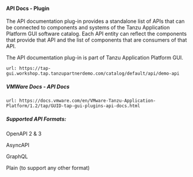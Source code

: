 #### API Docs - Plugin

The API documentation plug-in provides a standalone list of APIs that can be connected to components and systems of the Tanzu Application Platform GUI software catalog. Each API entity can reflect the components that provide that API and the list of components that are consumers of that API. 

The API documentation plug-in is part of Tanzu Application Platform GUI.

```dashboard:open-url
url: https://tap-gui.workshop.tap.tanzupartnerdemo.com/catalog/default/api/demo-api
```

##### VMWare Docs - API Docs

```dashboard:open-url
url: https://docs.vmware.com/en/VMware-Tanzu-Application-Platform/1.2/tap/GUID-tap-gui-plugins-api-docs.html
```

##### Supported API Formats: 

OpenAPI 2 & 3

AsyncAPI

GraphQL

Plain (to support any other format)
